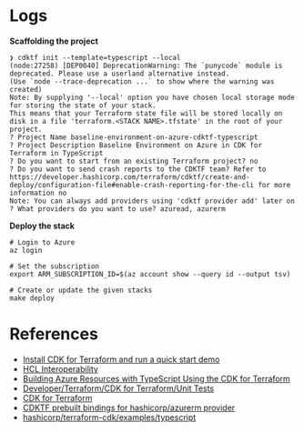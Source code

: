 # Logs

**Scaffolding the project**

```shell
❯ cdktf init --template=typescript --local
(node:27258) [DEP0040] DeprecationWarning: The `punycode` module is deprecated. Please use a userland alternative instead.
(Use `node --trace-deprecation ...` to show where the warning was created)
Note: By supplying '--local' option you have chosen local storage mode for storing the state of your stack.
This means that your Terraform state file will be stored locally on disk in a file 'terraform.<STACK NAME>.tfstate' in the root of your project.
? Project Name baseline-environment-on-azure-cdktf-typescript
? Project Description Baseline Environment on Azure in CDK for Terraform in TypeScript
? Do you want to start from an existing Terraform project? no
? Do you want to send crash reports to the CDKTF team? Refer to
https://developer.hashicorp.com/terraform/cdktf/create-and-deploy/configuration-file#enable-crash-reporting-for-the-cli for more
information no
Note: You can always add providers using 'cdktf provider add' later on
? What providers do you want to use? azuread, azurerm
```

**Deploy the stack**

```shell
# Login to Azure
az login

# Set the subscription
export ARM_SUBSCRIPTION_ID=$(az account show --query id --output tsv)

# Create or update the given stacks
make deploy
```

# References

- [Install CDK for Terraform and run a quick start demo](https://developer.hashicorp.com/terraform/tutorials/cdktf/cdktf-install)
- [HCL Interoperability](https://developer.hashicorp.com/terraform/cdktf/concepts/hcl-interoperability)
- [Building Azure Resources with TypeScript Using the CDK for Terraform](https://www.hashicorp.com/ja/blog/building-azure-resources-with-typescript-using-the-cdk-for-terraform)
- [Developer/Terraform/CDK for Terraform/Unit Tests](https://developer.hashicorp.com/terraform/cdktf/test/unit-tests)
- [CDK for Terraform](https://github.com/hashicorp/terraform-cdk)
- [CDKTF prebuilt bindings for hashicorp/azurerm provider](https://github.com/cdktf/cdktf-provider-azurerm)
- [hashicorp/terraform-cdk/examples/typescript](https://github.com/hashicorp/terraform-cdk/tree/main/examples/typescript)
